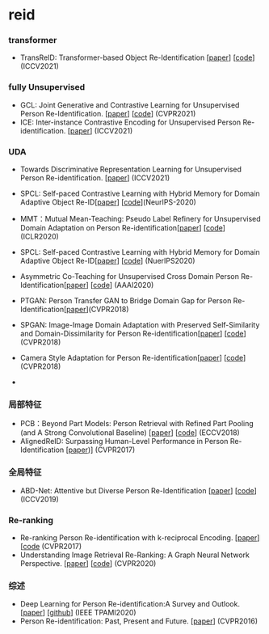 # reid

### transformer
- TransReID: Transformer-based Object Re-Identification [[paper](https://openaccess.thecvf.com/content/ICCV2021/papers/He_TransReID_Transformer-Based_Object_Re-Identification_ICCV_2021_paper.pdf)] [[code](https://github.com/damo-cv/TransReID)] (ICCV2021)

### fully Unsupervised
- GCL: Joint Generative and Contrastive Learning for Unsupervised Person Re-Identification. [[paper](https://arxiv.org/pdf/2012.09071v2.pdf)] [[code](https://github.com/chenhao2345/GCL)] (CVPR2021)
- ICE: Inter-instance Contrastive Encoding for Unsupervised Person Re-identification. [[paper](https://arxiv.org/abs/2103.16364)] (ICCV2021)


### UDA
- Towards Discriminative Representation Learning for Unsupervised Person Re-identification. [[paper](https://arxiv.org/abs/2108.03439)] (ICCV2021)
- SPCL: Self-paced Contrastive Learning with Hybrid Memory for Domain Adaptive Object Re-ID[[paper](https://arxiv.org/abs/2006.02713)] [[code](https://github.com/yxgeee/SpCL)](NeurIPS-2020)
- MMT：Mutual Mean-Teaching: Pseudo Label Refinery for Unsupervised Domain Adaptation on Person Re-identification[[paper](https://arxiv.org/pdf/2001.01526.pdf)] [[code](https://github.com/yxgeee/MMT)] (ICLR2020)
- SPCL: Self-paced Contrastive Learning with Hybrid Memory for Domain Adaptive Object Re-ID[[paper](https://arxiv.org/pdf/2006.02713v2.pdf)] [[code](https://github.com/yxgeee/SpCL)] (NuerIPS2020)
- Asymmetric Co-Teaching for Unsupervised Cross Domain Person Re-Identification[[paper](https://arxiv.org/abs/1912.01349)] [[code](https://github.com/FlyingRoastDuck/ACT_AAAI20)] (AAAI2020)


- PTGAN: Person Transfer GAN to Bridge Domain Gap for Person Re-Identification[[paper](https://arxiv.org/pdf/1711.08565.pdf)](CVPR2018)
- SPGAN: Image-Image Domain Adaptation with Preserved Self-Similarity and Domain-Dissimilarity for Person Re-identification[[paper](https://arxiv.org/pdf/1711.07027.pdf)] [[code](https://github.com/Simon4Yan/Learning-via-Translation)] (CVPR2018)
- Camera Style Adaptation for Person Re-identification[[paper](https://arxiv.org/abs/1711.10295)] [[code](https://github.com/zhunzhong07/CamStyle)] (CVPR2018)
- 

### 局部特征
- PCB：Beyond Part Models: Person Retrieval with Refined Part Pooling (and A Strong Convolutional Baseline) [[paper](https://arxiv.org/pdf/1711.09349.pdf)] [[code](https://github.com/wangguanan/Pytorch-Person-ReID-Baseline-PCB-Beyond-Part-Models)]  (ECCV2018)
- AlignedReID: Surpassing Human-Level Performance in Person Re-Identification [[paper](https://arxiv.org/pdf/1711.08184.pdf))] (CVPR2017)

### 全局特征
- ABD-Net: Attentive but Diverse Person Re-Identification [[paper](https://arxiv.org/abs/1908.01114)] [[code](https://github.com/jiangdapeng1024/ABD-Net)] (ICCV2019)

### Re-ranking
- Re-ranking Person Re-identification with k-reciprocal Encoding. [[paper](https://arxiv.org/abs/1701.08398)] [[code](https://github.com/zhunzhong07/person-re-ranking) (CVPR2017)
- Understanding Image Retrieval Re-Ranking: A Graph Neural Network Perspective. [[paper](https://arxiv.org/abs/2012.07620v2)] [[code](https://github.com/Xuanmeng-Zhang/gnn-re-ranking)] (CVPR2020)
### 综述
- Deep Learning for Person Re-identification:A Survey and Outlook. [[paper](https://arxiv.org/abs/2001.04193v2)] [[github](https://github.com/mangye16/ReID-Survey)] (IEEE TPAMI2020)
- Person Re-identification: Past, Present and Future. [[paper](https://arxiv.org/abs/1610.02984v1)] (CVPR2016)
